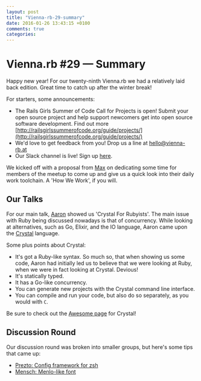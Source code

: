 ```yaml
---
layout: post
title: "Vienna-rb-29-summary"
date: 2016-01-26 13:43:15 +0100
comments: true
categories:
---
```

# Vienna.rb #29 — Summary

Happy new year! For our twenty-ninth Vienna.rb we had a relatively laid back edition. Great time to catch up after the winter break!

For starters, some announcements:

- The Rails Girls Summer of Code Call for Projects is open! Submit your open source project and help support newcomers get into open source software development. Find out more [http://railsgirlssummerofcode.org/guide/projects/](http://railsgirlssummerofcode.org/guide/projects/)
- We'd love to get feedback from you! Drop us a line at hello@vienna-rb.at
- Our Slack channel is live! Sign up [here](http://vienna-rb-slack.herokuapp.com/).

We kicked off with a proposal from [Max](https://twitter.com/klappradla) on dedicating some time for members of the meetup to come up and give us a quick look into their daily work toolchain. A 'How We Work', if you will.


## Our Talks

For our main talk, [Aaron](https://twitter.com/mraaroncruz) showed us 'Crystal For Rubyists'.  The main issue with Ruby being discussed nowadays is that of concurrency. While looking at alternatives, such as Go, Elixir, and the IO language, Aaron came upon the [Crystal](http://crystal-lang.org/) language.

Some plus points about Crystal:

- It's got a Ruby-like syntax. So much so, that when showing us some code, Aaron had initially led us to believe that we were looking at Ruby, when we were in fact looking at Crystal. Devious!
- It's statically typed.
- It has a Go-like concurrency.
- You can generate new projects with the Crystal command line interface.
- You can compile and run your code, but also do so separately, as you would with `C`.

Be sure to check out the [Awesome page](awesome-crystal.com) for Crystal!

## Discussion Round

Our discussion round was broken into smaller groups, but here's some tips that came up:

- [Prezto: Config framework for zsh](https://github.com/sorin-ionescu/prezto)
- [Mensch: Menlo-like font](http://robey.lag.net/2010/06/21/mensch-font.html)


